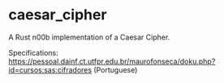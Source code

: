 # caesar_cipher

A Rust n00b implementation of a Caesar Cipher.

Specifications: https://pessoal.dainf.ct.utfpr.edu.br/maurofonseca/doku.php?id=cursos:sas:cifradores (Portuguese)
